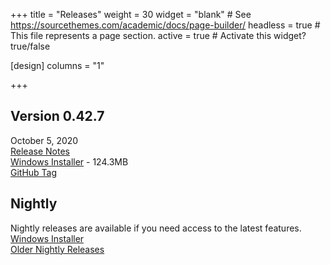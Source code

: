 +++
title = "Releases"
weight = 30
widget = "blank"  # See https://sourcethemes.com/academic/docs/page-builder/
headless = true  # This file represents a page section.
active = true  # Activate this widget? true/false

[design]
columns = "1"

+++

<a name="releases"></a>

## Version 0.42.7
October 5, 2020<br>
[Release Notes](docs/releases/ver_0_42_7/)<br>
[Windows Installer](setup/BeefSetup_0_42_7.exe) - 124.3MB<br>
[GitHub Tag](https://github.com/beefytech/Beef/tree/0.42.7)

## Nightly
Nightly releases are available if you need access to the latest features.<br>
[Windows Installer](http://nightly.beeflang.org/BeefSetup.exe)<br>
[Older Nightly Releases](http://nightly.beeflang.org/index.html)